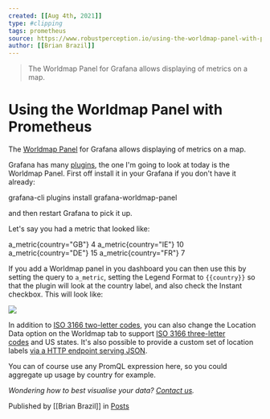 ```yaml
---
created: [[Aug 4th, 2021]]
type: #clipping
tags: prometheus 
source: https://www.robustperception.io/using-the-worldmap-panel-with-prometheus
author: [[Brian Brazil]] 
---
```

> The Worldmap Panel for Grafana allows displaying of metrics on a map.

# Using the Worldmap Panel with Prometheus


The [Worldmap Panel](https://grafana.com/plugins/grafana-worldmap-panel) for Grafana allows displaying of metrics on a map.

Grafana has many [plugins](https://grafana.com/plugins), the one I'm going to look at today is the Worldmap Panel. First off install it in your Grafana if you don't have it already:

grafana-cli plugins install grafana-worldmap-panel

and then restart Grafana to pick it up.

Let's say you had a metric that looked like:

a\_metric{country="GB"} 4
a\_metric{country="IE"} 10
a\_metric{country="DE"} 15
a\_metric{country="FR"} 7

If you add a Worldmap panel in you dashboard you can then use this by setting the query to `a_metric`, setting the Legend Format to `{{country}}` so that the plugin will look at the country label, and also check the Instant checkbox. This will look like:

[![](https://www.robustperception.io/wp-content/uploads/2018/03/Screenshot_2018-03-29_17-44-04-640x360.png)](https://www.robustperception.io/wp-content/uploads/2018/03/Screenshot_2018-03-29_17-44-04.png)

In addition to [ISO 3166 two-letter codes](https://en.wikipedia.org/wiki/ISO_3166-1_alpha-2), you can also change the Location Data option on the Worldmap tab to support [ISO 3166 three-letter codes](https://en.wikipedia.org/wiki/ISO_3166-1_alpha-3) and US states. It's also possible to provide a custom set of location labels [via a HTTP endpoint serving JSON](https://github.com/grafana/worldmap-panel#map-data-options).

You can of course use any PromQL expression here, so you could aggregate up usage by country for example.

_Wondering how to best visualise your data? [Contact us](mailto:prometheus@robustperception.io)._

Published by [[Brian Brazil]] in [Posts](https://www.robustperception.io/category/posts)
